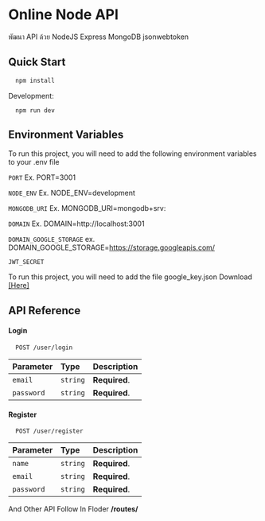 
# Online Node API

พัฒนา API ด้วย NodeJS Express MongoDB jsonwebtoken


## Quick Start

```bash
  npm install
```
Development:
```dev
  npm run dev
```

    
## Environment Variables

To run this project, you will need to add the following environment variables to your .env file

`PORT` Ex. PORT=3001

`NODE_ENV` Ex. NODE_ENV=development

`MONGODB_URI` Ex. MONGODB_URI=mongodb+srv:

`DOMAIN` Ex. DOMAIN=http://localhost:3001

`DOMAIN_GOOGLE_STORAGE` ex. DOMAIN_GOOGLE_STORAGE=https://storage.googleapis.com/

`JWT_SECRET`


To run this project, you will need to add the file google_key.json Download [[Here]](https://cloud.google.com/docs/authentication/getting-started)
## API Reference

#### Login

```http
  POST /user/login
```

| Parameter | Type     | Description                |
| :-------- | :------- | :------------------------- |
| `email`   | `string` | **Required**.|
| `password`   | `string` | **Required**.|

#### Register

```http
  POST /user/register
```

| Parameter | Type     | Description                |
| :-------- | :------- | :------------------------- |
| `name`   | `string` | **Required**.|
| `email`   | `string` | **Required**.|
| `password`   | `string` | **Required**.|


And Other API Follow In Floder **/routes/**
  